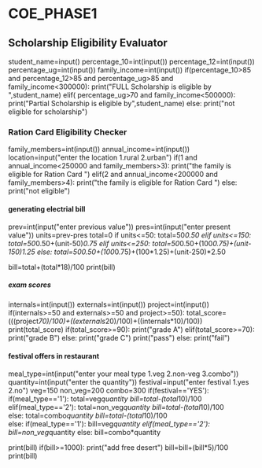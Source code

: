 # COE_PHASE1
##  Scholarship Eligibility Evaluator ##

student_name=input()
percentage_10=int(input())
percentage_12=int(input())
percentage_ug=int(input())
family_income=int(input())
if(percentage_10>85 and percentage_12>85 and percentage_ug>85 and family_income<300000):
    print("FULL Scholarship is eligible by ",student_name)
elif( percentage_ug>70 and family_income<500000):
    print("Partial Scholarship is eligible by",student_name)
else:
    print("not eligible for scholarship")



###   Ration Card Eligibility Checker   ###

family_members=int(input())
annual_income=int(input())
location=input("enter the location 1.rural 2.urban")
if(1 and annual_income<250000 and family_members>3):
    print("the family is eligible for Ration Card ")
elif(2 and annual_income<200000 and family_members>4):
    print("the family is eligible for Ration Card ")
else:
    print("not eligible")


#### generating electrial bill  ####

prev=int(input("enter previous value"))
pres=int(input("enter present value"))
units=prev-pres
total=0
if units<=50:
    total=50*0.50
elif units<=150:
    total=50*0.50+(unit-50)*0.75
elif units<=250:
    total=50*0.50+(100*0.75)+(unit-150)*1.25
else:
    total=50*0.50+(100*0.75)+(100*1.25)+(unit-250)*2.50

bill=total+(total*18)/100
print(bill)


#####  exam scores  ####

internals=int(input())
externals=int(input())
project=int(input())
if(internals>=50 and externals>=50 and project>=50):
    total_score=(((project*70)/100)+((externals*20)/100)+((internals*10)/100))
    print(total_score)
    if(total_score>=90):
        print("grade A")
    elif(total_score>=70):
        print("grade B")
    else:
        print("grade C") 
    print("pass")
else:
    print("fail")


#### festival offers in restaurant ####


 meal_type=int(input("enter your meal type 1.veg 2.non-veg 3.combo"))
quantity=int(input("enter the quantity"))
festival=input("enter festival 1.yes 2.no")
veg=150
non_veg=200
combo=300
if(festival=='YES'):
    if(meal_type=='1'):
        total=veg*quantity
        bill=total-(total*10)/100
    elif(meal_type=='2'):
        total=non_veg*quantity
        bill=total-(total*10)/100  
    else:
        total=combo*quantity
        bill=total-(total*10)/100     
else:
    if(meal_type=='1'):
        bill=veg*quantity
    elif(meal_type=='2'):
        bill=non_veg*quantity 
    else:
        bill=combo*quantity    
    
print(bill)
if(bill>=1000):
    print("add free desert")
bill=bill+(bill*5)/100
print(bill)












    
